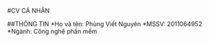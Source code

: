 #CV CÁ NHÂN

##THÔNG TIN
*Họ và tên: Phùng Viết Nguyên 
*MSSV: 2011064952
*Ngành: Công nghệ phần mềm